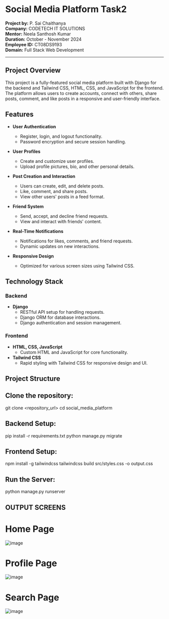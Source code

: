 # Social Media Platform Task2

**Project by:** P. Sai Chaithanya  
**Company:** CODETECH IT SOLUTIONS  
**Mentor:** Neela Santhosh Kumar  
**Duration:** October - November 2024  
**Employee ID:** CT08DS9193  
**Domain:** Full Stack Web Development  

---

## Project Overview

This project is a fully-featured social media platform built with Django for the backend and Tailwind CSS, HTML, CSS, and JavaScript for the frontend. The platform allows users to create accounts, connect with others, share posts, comment, and like posts in a responsive and user-friendly interface.

## Features

- **User Authentication**  
  - Register, login, and logout functionality.
  - Password encryption and secure session handling.

- **User Profiles**  
  - Create and customize user profiles.
  - Upload profile pictures, bio, and other personal details.

- **Post Creation and Interaction**  
  - Users can create, edit, and delete posts.
  - Like, comment, and share posts.
  - View other users' posts in a feed format.

- **Friend System**  
  - Send, accept, and decline friend requests.
  - View and interact with friends' content.

- **Real-Time Notifications**  
  - Notifications for likes, comments, and friend requests.
  - Dynamic updates on new interactions.

- **Responsive Design**  
  - Optimized for various screen sizes using Tailwind CSS.

## Technology Stack

### Backend
- **Django**  
  - RESTful API setup for handling requests.
  - Django ORM for database interactions.
  - Django authentication and session management.

### Frontend
- **HTML, CSS, JavaScript**  
  - Custom HTML and JavaScript for core functionality.
- **Tailwind CSS**  
  - Rapid styling with Tailwind CSS for responsive design and UI.

## Project Structure

## Clone the repository:
git clone <repository_url>
cd social_media_platform

## Backend Setup:
pip install -r requirements.txt
python manage.py migrate

## Frontend Setup:
npm install -g tailwindcss
tailwindcss build src/styles.css -o output.css

## Run the Server:
python manage.py runserver

## OUTPUT SCREENS 
# Home Page
![image](https://github.com/user-attachments/assets/b224b7fe-0cc0-4fb3-8e4e-b1b39eedae9b)
# Profile Page
![image](https://github.com/user-attachments/assets/4b2667e1-0f82-4789-86c7-0bddefdeac89)
# Search Page
![image](https://github.com/user-attachments/assets/e6bfccb4-d52e-450e-9c4d-863742f35bc8)





